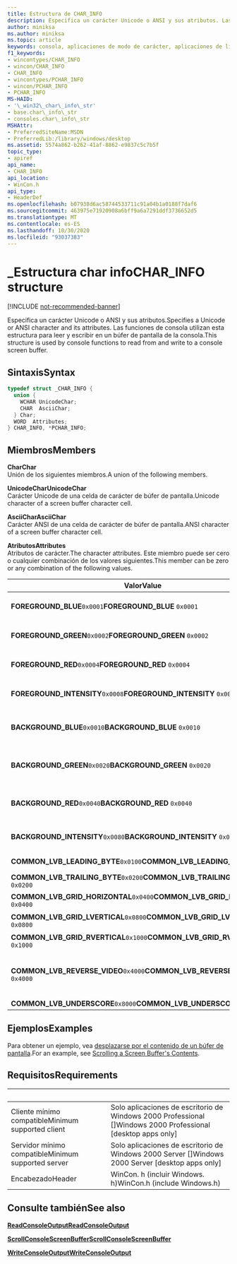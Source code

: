 ```yaml
---
title: Estructura de CHAR_INFO
description: Especifica un carácter Unicode o ANSI y sus atributos. Las funciones de consola utilizan esta estructura para leer y escribir en un búfer de pantalla de la consola.
author: miniksa
ms.author: miniksa
ms.topic: article
keywords: consola, aplicaciones de modo de carácter, aplicaciones de línea de comandos, aplicaciones de terminal, API de consola
f1_keywords:
- wincontypes/CHAR_INFO
- wincon/CHAR_INFO
- CHAR_INFO
- wincontypes/PCHAR_INFO
- wincon/PCHAR_INFO
- PCHAR_INFO
MS-HAID:
- '\_win32\_char\_info\_str'
- base.char\_info\_str
- consoles.char\_info\_str
MSHAttr:
- PreferredSiteName:MSDN
- PreferredLib:/library/windows/desktop
ms.assetid: 5574a862-b262-41af-8862-e9837c5c7b5f
topic_type:
- apiref
api_name:
- CHAR_INFO
api_location:
- WinCon.h
api_type:
- HeaderDef
ms.openlocfilehash: b07938d6ac58744533711c91a04b1a0188f7daf6
ms.sourcegitcommit: 463975e71920908a6bff9a6a7291ddf3736652d5
ms.translationtype: MT
ms.contentlocale: es-ES
ms.lasthandoff: 10/30/2020
ms.locfileid: "93037383"
---
```

# <a name="char_info-structure"></a><span data-ttu-id="7a374-105">\_Estructura char info</span><span class="sxs-lookup"><span data-stu-id="7a374-105">CHAR\_INFO structure</span></span>

[!INCLUDE [not-recommended-banner](./includes/not-recommended-banner.md)]

<span data-ttu-id="7a374-106">Especifica un carácter Unicode o ANSI y sus atributos.</span><span class="sxs-lookup"><span data-stu-id="7a374-106">Specifies a Unicode or ANSI character and its attributes.</span></span> <span data-ttu-id="7a374-107">Las funciones de consola utilizan esta estructura para leer y escribir en un búfer de pantalla de la consola.</span><span class="sxs-lookup"><span data-stu-id="7a374-107">This structure is used by console functions to read from and write to a console screen buffer.</span></span>

## <a name="syntax"></a><span data-ttu-id="7a374-108">Sintaxis</span><span class="sxs-lookup"><span data-stu-id="7a374-108">Syntax</span></span>

```C
typedef struct _CHAR_INFO {
  union {
    WCHAR UnicodeChar;
    CHAR  AsciiChar;
  } Char;
  WORD  Attributes;
} CHAR_INFO, *PCHAR_INFO;
```

## <a name="members"></a><span data-ttu-id="7a374-109">Miembros</span><span class="sxs-lookup"><span data-stu-id="7a374-109">Members</span></span>

<span data-ttu-id="7a374-110">**Char**</span><span class="sxs-lookup"><span data-stu-id="7a374-110">**Char**</span></span>  
<span data-ttu-id="7a374-111">Unión de los siguientes miembros.</span><span class="sxs-lookup"><span data-stu-id="7a374-111">A union of the following members.</span></span>

<span data-ttu-id="7a374-112">**UnicodeChar**</span><span class="sxs-lookup"><span data-stu-id="7a374-112">**UnicodeChar**</span></span>  
<span data-ttu-id="7a374-113">Carácter Unicode de una celda de carácter de búfer de pantalla.</span><span class="sxs-lookup"><span data-stu-id="7a374-113">Unicode character of a screen buffer character cell.</span></span>

<span data-ttu-id="7a374-114">**AsciiChar**</span><span class="sxs-lookup"><span data-stu-id="7a374-114">**AsciiChar**</span></span>  
<span data-ttu-id="7a374-115">Carácter ANSI de una celda de carácter de búfer de pantalla.</span><span class="sxs-lookup"><span data-stu-id="7a374-115">ANSI character of a screen buffer character cell.</span></span>

<span data-ttu-id="7a374-116">**Atributos**</span><span class="sxs-lookup"><span data-stu-id="7a374-116">**Attributes**</span></span>  
<span data-ttu-id="7a374-117">Atributos de carácter.</span><span class="sxs-lookup"><span data-stu-id="7a374-117">The character attributes.</span></span> <span data-ttu-id="7a374-118">Este miembro puede ser cero o cualquier combinación de los valores siguientes.</span><span class="sxs-lookup"><span data-stu-id="7a374-118">This member can be zero or any combination of the following values.</span></span>

| <span data-ttu-id="7a374-119">Valor</span><span class="sxs-lookup"><span data-stu-id="7a374-119">Value</span></span> | <span data-ttu-id="7a374-120">Significado</span><span class="sxs-lookup"><span data-stu-id="7a374-120">Meaning</span></span> |
|-|-|
| <span data-ttu-id="7a374-121">**FOREGROUND_BLUE**`0x0001`</span><span class="sxs-lookup"><span data-stu-id="7a374-121">**FOREGROUND_BLUE** `0x0001`</span></span> | <span data-ttu-id="7a374-122">El color del texto contiene el azul.</span><span class="sxs-lookup"><span data-stu-id="7a374-122">Text color contains blue.</span></span> |
| <span data-ttu-id="7a374-123">**FOREGROUND_GREEN**`0x0002`</span><span class="sxs-lookup"><span data-stu-id="7a374-123">**FOREGROUND_GREEN** `0x0002`</span></span> | <span data-ttu-id="7a374-124">El color del texto contiene verde.</span><span class="sxs-lookup"><span data-stu-id="7a374-124">Text color contains green.</span></span> |
| <span data-ttu-id="7a374-125">**FOREGROUND_RED**`0x0004`</span><span class="sxs-lookup"><span data-stu-id="7a374-125">**FOREGROUND_RED** `0x0004`</span></span> | <span data-ttu-id="7a374-126">El color del texto contiene rojo.</span><span class="sxs-lookup"><span data-stu-id="7a374-126">Text color contains red.</span></span> |
| <span data-ttu-id="7a374-127">**FOREGROUND_INTENSITY**`0x0008`</span><span class="sxs-lookup"><span data-stu-id="7a374-127">**FOREGROUND_INTENSITY** `0x0008`</span></span> | <span data-ttu-id="7a374-128">El color del texto se intensifica.</span><span class="sxs-lookup"><span data-stu-id="7a374-128">Text color is intensified.</span></span> |
| <span data-ttu-id="7a374-129">**BACKGROUND_BLUE**`0x0010`</span><span class="sxs-lookup"><span data-stu-id="7a374-129">**BACKGROUND_BLUE** `0x0010`</span></span> | <span data-ttu-id="7a374-130">El color de fondo contiene el azul.</span><span class="sxs-lookup"><span data-stu-id="7a374-130">Background color contains blue.</span></span> |
| <span data-ttu-id="7a374-131">**BACKGROUND_GREEN**`0x0020`</span><span class="sxs-lookup"><span data-stu-id="7a374-131">**BACKGROUND_GREEN** `0x0020`</span></span> | <span data-ttu-id="7a374-132">El color de fondo contiene verde.</span><span class="sxs-lookup"><span data-stu-id="7a374-132">Background color contains green.</span></span> |
| <span data-ttu-id="7a374-133">**BACKGROUND_RED**`0x0040`</span><span class="sxs-lookup"><span data-stu-id="7a374-133">**BACKGROUND_RED** `0x0040`</span></span> | <span data-ttu-id="7a374-134">El color de fondo contiene rojo.</span><span class="sxs-lookup"><span data-stu-id="7a374-134">Background color contains red.</span></span> |
| <span data-ttu-id="7a374-135">**BACKGROUND_INTENSITY**`0x0080`</span><span class="sxs-lookup"><span data-stu-id="7a374-135">**BACKGROUND_INTENSITY** `0x0080`</span></span> | <span data-ttu-id="7a374-136">Se intensifica el color de fondo.</span><span class="sxs-lookup"><span data-stu-id="7a374-136">Background color is intensified.</span></span> |
| <span data-ttu-id="7a374-137">**COMMON_LVB_LEADING_BYTE**`0x0100`</span><span class="sxs-lookup"><span data-stu-id="7a374-137">**COMMON_LVB_LEADING_BYTE** `0x0100`</span></span> | <span data-ttu-id="7a374-138">Byte inicial.</span><span class="sxs-lookup"><span data-stu-id="7a374-138">Leading byte.</span></span> |
| <span data-ttu-id="7a374-139">**COMMON_LVB_TRAILING_BYTE**`0x0200`</span><span class="sxs-lookup"><span data-stu-id="7a374-139">**COMMON_LVB_TRAILING_BYTE** `0x0200`</span></span> | <span data-ttu-id="7a374-140">Byte final.</span><span class="sxs-lookup"><span data-stu-id="7a374-140">Trailing byte.</span></span> |
| <span data-ttu-id="7a374-141">**COMMON_LVB_GRID_HORIZONTAL**`0x0400`</span><span class="sxs-lookup"><span data-stu-id="7a374-141">**COMMON_LVB_GRID_HORIZONTAL** `0x0400`</span></span> | <span data-ttu-id="7a374-142">Horizontal superior.</span><span class="sxs-lookup"><span data-stu-id="7a374-142">Top horizontal.</span></span> |
| <span data-ttu-id="7a374-143">**COMMON_LVB_GRID_LVERTICAL**`0x0800`</span><span class="sxs-lookup"><span data-stu-id="7a374-143">**COMMON_LVB_GRID_LVERTICAL** `0x0800`</span></span> | <span data-ttu-id="7a374-144">Vertical izquierda.</span><span class="sxs-lookup"><span data-stu-id="7a374-144">Left vertical.</span></span> |
| <span data-ttu-id="7a374-145">**COMMON_LVB_GRID_RVERTICAL**`0x1000`</span><span class="sxs-lookup"><span data-stu-id="7a374-145">**COMMON_LVB_GRID_RVERTICAL** `0x1000`</span></span> | <span data-ttu-id="7a374-146">Vertical derecha.</span><span class="sxs-lookup"><span data-stu-id="7a374-146">Right vertical.</span></span> |
| <span data-ttu-id="7a374-147">**COMMON_LVB_REVERSE_VIDEO**`0x4000`</span><span class="sxs-lookup"><span data-stu-id="7a374-147">**COMMON_LVB_REVERSE_VIDEO** `0x4000`</span></span> | <span data-ttu-id="7a374-148">Atributo de primer plano y fondo inverso.</span><span class="sxs-lookup"><span data-stu-id="7a374-148">Reverse foreground and background attribute.</span></span> |
| <span data-ttu-id="7a374-149">**COMMON_LVB_UNDERSCORE**`0x8000`</span><span class="sxs-lookup"><span data-stu-id="7a374-149">**COMMON_LVB_UNDERSCORE** `0x8000`</span></span> | <span data-ttu-id="7a374-150">Subrayado.</span><span class="sxs-lookup"><span data-stu-id="7a374-150">Underscore.</span></span> |

## <a name="examples"></a><span data-ttu-id="7a374-151">Ejemplos</span><span class="sxs-lookup"><span data-stu-id="7a374-151">Examples</span></span>

<span data-ttu-id="7a374-152">Para obtener un ejemplo, vea [desplazarse por el contenido de un búfer de pantalla](scrolling-a-screen-buffer-s-contents.md).</span><span class="sxs-lookup"><span data-stu-id="7a374-152">For an example, see [Scrolling a Screen Buffer's Contents](scrolling-a-screen-buffer-s-contents.md).</span></span>

## <a name="requirements"></a><span data-ttu-id="7a374-153">Requisitos</span><span class="sxs-lookup"><span data-stu-id="7a374-153">Requirements</span></span>

| &nbsp; | &nbsp; |
|-|-|
| <span data-ttu-id="7a374-154">Cliente mínimo compatible</span><span class="sxs-lookup"><span data-stu-id="7a374-154">Minimum supported client</span></span> | <span data-ttu-id="7a374-155">Solo aplicaciones de escritorio de Windows 2000 Professional \[\]</span><span class="sxs-lookup"><span data-stu-id="7a374-155">Windows 2000 Professional \[desktop apps only\]</span></span> |
| <span data-ttu-id="7a374-156">Servidor mínimo compatible</span><span class="sxs-lookup"><span data-stu-id="7a374-156">Minimum supported server</span></span> | <span data-ttu-id="7a374-157">Solo aplicaciones de escritorio de Windows 2000 Server \[\]</span><span class="sxs-lookup"><span data-stu-id="7a374-157">Windows 2000 Server \[desktop apps only\]</span></span> |
| <span data-ttu-id="7a374-158">Encabezado</span><span class="sxs-lookup"><span data-stu-id="7a374-158">Header</span></span> | <span data-ttu-id="7a374-159">WinCon. h (incluir Windows. h)</span><span class="sxs-lookup"><span data-stu-id="7a374-159">WinCon.h (include Windows.h)</span></span> |

## <a name="see-also"></a><span data-ttu-id="7a374-160">Consulte también</span><span class="sxs-lookup"><span data-stu-id="7a374-160">See also</span></span>

[<span data-ttu-id="7a374-161">**ReadConsoleOutput**</span><span class="sxs-lookup"><span data-stu-id="7a374-161">**ReadConsoleOutput**</span></span>](readconsoleoutput.md)

[<span data-ttu-id="7a374-162">**ScrollConsoleScreenBuffer**</span><span class="sxs-lookup"><span data-stu-id="7a374-162">**ScrollConsoleScreenBuffer**</span></span>](scrollconsolescreenbuffer.md)

[<span data-ttu-id="7a374-163">**WriteConsoleOutput**</span><span class="sxs-lookup"><span data-stu-id="7a374-163">**WriteConsoleOutput**</span></span>](writeconsoleoutput.md)

